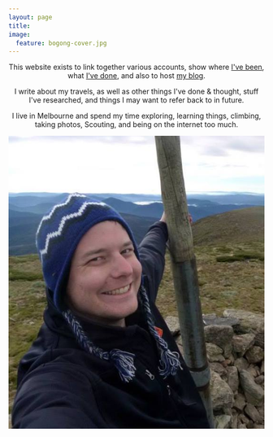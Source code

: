 ```yaml
---
layout: page
title:  
image:
  feature: bogong-cover.jpg
---
```


<p style="text-align:center;">This website exists to link together various accounts, show where <a href="/map">I've been</a>, what <a href="/achievements">I've done</a>, and also to host <a href="/blog">my blog</a>.</p>
<p style="text-align:center;">I write about my travels, as well as other things I've done & thought, stuff I've researched, and things I may want to refer back to in future.</p>
<p style="text-align:center;">I live in Melbourne and spend my time exploring, learning things, climbing, taking photos, Scouting, and being on the internet too much.</p>

<img class="hello-img" src="/images/bradp.jpg">